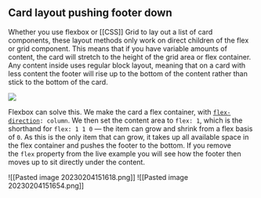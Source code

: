 
## Card layout pushing footer down

Whether you use flexbox or [[CSS]] Grid to lay out a list of card components, these layout methods only work on direct children of the flex or grid component. This means that if you have variable amounts of content, the card will stretch to the height of the grid area or flex container. Any content inside uses regular block layout, meaning that on a card with less content the footer will rise up to the bottom of the content rather than stick to the bottom of the card.

<img src="https://developer.mozilla.org/en-US/docs/Web/CSS/CSS_Flexible_Box_Layout/Typical_Use_Cases_of_Flexbox/flex-cards.png">

Flexbox can solve this. We make the card a flex container, with [`flex-direction`](https://developer.mozilla.org/en-US/docs/Web/CSS/flex-direction)`: column`. We then set the content area to `flex: 1`, which is the shorthand for `flex: 1 1 0` — the item can grow and shrink from a flex basis of `0`. As this is the only item that can grow, it takes up all available space in the flex container and pushes the footer to the bottom. If you remove the `flex` property from the live example you will see how the footer then moves up to sit directly under the content.

![[Pasted image 20230204151618.png]]
![[Pasted image 20230204151654.png]]

